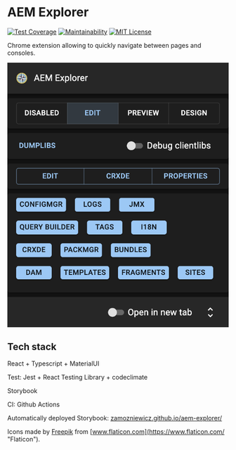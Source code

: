 # AEM Explorer

[![Test Coverage](https://api.codeclimate.com/v1/badges/36ef9364544cb01b2048/test_coverage)](https://codeclimate.com/github/zamozniewicz/aem-explorer/test_coverage)
[![Maintainability](https://api.codeclimate.com/v1/badges/36ef9364544cb01b2048/maintainability)](https://codeclimate.com/github/zamozniewicz/aem-explorer/maintainability)
[![MIT License](https://img.shields.io/badge/License-MIT-blue.svg)](LICENSE)

Chrome extension allowing to quickly navigate between pages and consoles.

![AEM Explorer](/aem-explorer.png)

## Tech stack

React + Typescript + MaterialUI

Test: Jest + React Testing Library + codeclimate

Storybook

CI: Github Actions

Automatically deployed Storybook: [zamozniewicz.github.io/aem-explorer/](https://zamozniewicz.github.io/aem-explorer/)

Icons made by [Freepik](https://www.freepik.com "Freepik") from [www.flaticon.com](https://www.flaticon.com/ "Flaticon").
